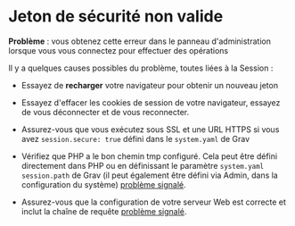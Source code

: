 <h1 class="rem">Jeton de sécurité non valide</h1>

**Problème** : vous obtenez cette erreur dans le panneau d'administration lorsque vous vous connectez pour effectuer des opérations

Il y a quelques causes possibles du problème, toutes liées à la Session :

* Essayez de **recharger** votre navigateur pour obtenir un nouveau jeton

* Essayez d'effacer les cookies de session de votre navigateur, essayez de vous déconnecter et de vous reconnecter.

* Assurez-vous que vous exécutez sous SSL et une URL HTTPS si vous avez `session.secure: true` défini dans le `system.yaml` de Grav

* Vérifiez que PHP a le bon chemin tmp configuré. Cela peut être défini directement dans PHP ou en définissant le paramètre `system.yaml session.path` de Grav (il peut également être défini via Admin, dans la configuration du système) [problème signalé](https://github.com/getgrav/grav-plugin-admin/issues/958).

* Assurez-vous que la configuration de votre serveur Web est correcte et inclut la chaîne de requête [problème signalé](https://github.com/getgrav/grav-plugin-admin/issues/893).


